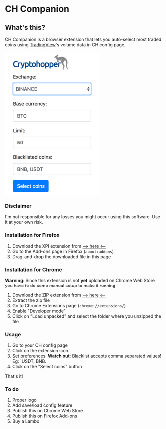 # CH Companion

## What's this?
CH Companion is a browser extension that lets you auto-select most traded coins using [TradingView](https://www.tradingview.com)'s volume data in CH config page.

![image](screenshot.png?raw=true)

### Disclaimer
I'm not responsible for any losses you might occur using this software. Use it at your own risk.

### Installation for Firefox
1. Download the XPI extension from [--> here <--](https://github.com/matteoantoci/ch-companion/raw/master/dist/ch-companion.xpi)
1. Go to the Add-ons page in Firefox (`about:addons`)
1. Drag-and-drop the downloaded file in this page

### Installation for Chrome
**Warning**: Since this extension is not **yet** uploaded on Chrome Web Store you have to do some manual setup to make it running

1. Download the ZIP extension from [--> here <--](https://github.com/matteoantoci/ch-companion/raw/master/dist/ch-companion.zip)
1. Extract the zip file
1. Go to Chrome Extensions page (`chrome://extensions/`)
1. Enable "Developer mode"
1. Click on "Load unpacked" and select the folder where you unzipped the file

### Usage
1. Go to your CH config page
1. Click on the extension icon
1. Set preferences. **Watch out**: Blacklist accepts comma separated values! Eg: `USDT, BNB.
1. Click on the "Select coins" button

That's it!

### To do
1. Proper logo
1. Add save/load config feature
1. Publish this on Chrome Web Store
1. Publish this on Firefox Add-ons
1. Buy a Lambo
